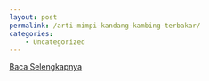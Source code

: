 ```yaml
---
layout: post
permalink: /arti-mimpi-kandang-kambing-terbakar/
categories:
    - Uncategorized
---
```


[Baca Selengkapnya](/04)